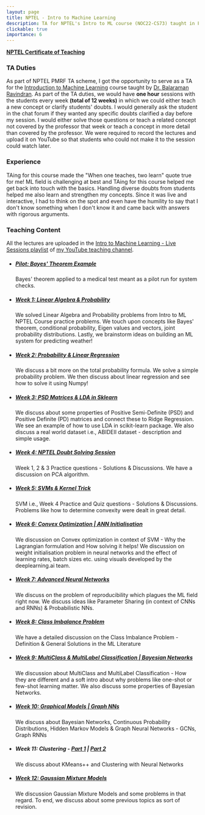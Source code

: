 ```yaml
---
layout: page
title: NPTEL - Intro to Machine Learning
description: TA for NPTEL's Intro to ML course (NOC22-CS73) taught in Fall 2022
clickable: true
importance: 6
---
```


<a href="/assets/pdf/nptel_ml.pdf" target="_blank"><b>NPTEL Certificate of Teaching</b></a>

<h3><b>TA Duties</b></h3>
As part of NPTEL PMRF TA scheme, I got the opportunity to serve as a TA for the 
<a href="http://www.cse.iitm.ac.in/~ravi/nptel-courses/intro-to-machine-learning/">Introduction to Machine Learning</a> course 
taught by <a href="http://www.cse.iitm.ac.in/~ravi/">Dr. Balaraman Ravindran</a>. As part of the TA duties, we would have 
<b>one hour</b> sessions with the students every week <b>(total of 12 weeks)</b> in which we could either teach a new 
concept or clarify students' doubts. I would generally ask the student in the chat forum if they wanted any specific 
doubts clarified a day before my session. I would either solve those questions or teach a related concept not covered by 
the professor that week or teach a concept in more detail than covered by the professor. We were required to record the 
lectures and upload it on YouTube so that students who could not make it to the session could watch later. 

<h3><b>Experience</b></h3>
TAing for this course made the "When one teaches, two learn" quote true for me! ML field is challenging at best and TAing 
for this course helped me get back into touch with the basics. Handling diverse doubts from students
helped me also learn and strengthen my concepts. Since it was live and interactive, I had to think on
the spot and even have the humility to say that I don't know something when I don't know it and came back with answers 
with rigorous arguments. 

<h3><b>Teaching Content</b></h3>

All the lectures are uploaded in the <a href="https://www.youtube.com/playlist?list=PLklrrPL2ypmYuaRfH5YV1q7pR5bAltlds">
Intro to Machine Learning - Live Sessions playlist</a> of <a href="https://www.youtube.com/@therajvjainteaching">my YouTube 
teaching channel</a>. 

<ul class="list-group">
    <li class="list-group-item list-group-item-action flex-column align-items-start">
        <div class="d-flex w-100 justify-content-between">
          <h5 class="mb-1"><a href="https://youtu.be/MZ76CUiQQHs">Pilot: Bayes' Theorem Example</a></h5>
        </div>
        <p class="mb-1">Bayes' theorem applied to a medical test meant as a pilot run for system checks.</p>
    </li>
    <li class="list-group-item list-group-item-action flex-column align-items-start">
        <div class="d-flex w-100 justify-content-between">
          <h5 class="mb-1"><a href="https://youtu.be/ddueZ3TzKfU">Week 1: Linear Algebra & Probability</a></h5>
        </div>
        <p class="mb-1">
            We solved Linear Algebra and Probability problems from Intro to ML NPTEL Course practice problems. We touch 
            upon concepts like Bayes' theorem, conditional probability, Eigen values and vectors, joint probability 
            distributions. Lastly, we brainstorm ideas on building an ML system for predicting weather!
        </p>
    </li>
    <li class="list-group-item list-group-item-action flex-column align-items-start">
        <div class="d-flex w-100 justify-content-between">
          <h5 class="mb-1"><a href="https://youtu.be/27XiBnu-iJI">Week 2: Probability & Linear Regression</a></h5>
        </div>
        <p class="mb-1">
            We discuss a bit more on the total probability formula. We solve a simple probability problem. We then 
            discuss about linear regression and see how to solve it using Numpy!
        </p>
    </li>
    <li class="list-group-item list-group-item-action flex-column align-items-start">
        <div class="d-flex w-100 justify-content-between">
          <h5 class="mb-1"><a href="https://youtu.be/PQhKePBN1To">Week 3: PSD Matrices & LDA in Sklearn</a></h5>
        </div>
        <p class="mb-1">
            We discuss about some properties of Positive Semi-Definite (PSD) and Positive Definite (PD) matrices and 
            connect these to Ridge Regression. We see an example of how to use LDA in scikit-learn package. We also 
            discuss a real world dataset i.e., ABIDEII dataset - description and simple usage.
        </p>
    </li>
    <li class="list-group-item list-group-item-action flex-column align-items-start">
        <div class="d-flex w-100 justify-content-between">
          <h5 class="mb-1"><a href="https://youtu.be/rbRQ4LnOxJg">Week 4: NPTEL Doubt Solving Session</a></h5>
        </div>
        <p class="mb-1">Week 1, 2 & 3 Practice questions - Solutions & Discussions. We have a discussion on PCA algorithm.</p>
    </li>
    <li class="list-group-item list-group-item-action flex-column align-items-start">
        <div class="d-flex w-100 justify-content-between">
          <h5 class="mb-1"><a href="https://youtu.be/kTHnv3S8AY8">Week 5: SVMs & Kernel Trick</a></h5>
        </div>
        <p class="mb-1">
            SVM i.e., Week 4 Practice and Quiz questions - Solutions & Discussions. Problems like how to determine 
            convexity were dealt in great detail.
        </p>
    </li>
    <li class="list-group-item list-group-item-action flex-column align-items-start">
        <div class="d-flex w-100 justify-content-between">
          <h5 class="mb-1"><a href="https://youtu.be/b3eN3n5fHKA">Week 6: Convex Optimization | ANN Initialisation</a></h5>
        </div>
        <p class="mb-1">
            We discussion on Convex optimization in context of SVM - Why the Lagrangian formulation and How 
            solving it helps! We discussion on weight initialisation problem in neural networks and the effect of 
            learning rates, batch sizes etc. using visuals developed by the deeplearning.ai team.
        </p>
    </li>
    <li class="list-group-item list-group-item-action flex-column align-items-start">
        <div class="d-flex w-100 justify-content-between">
          <h5 class="mb-1"><a href="https://youtu.be/jeJJRCXz1lQ">Week 7: Advanced Neural Networks</a></h5>
        </div>
        <p class="mb-1">
            We discuss on the problem of reproducibility which plagues the ML field right now. We discuss ideas like 
            Parameter Sharing (in context of CNNs and RNNs) & Probabilistic NNs.
        </p>
    </li>
    <li class="list-group-item list-group-item-action flex-column align-items-start">
        <div class="d-flex w-100 justify-content-between">
          <h5 class="mb-1"><a href="https://youtu.be/QPYdMWxkNCk">Week 8: Class Imbalance Problem</a></h5>
        </div>
        <p class="mb-1">We have a detailed discussion on the Class Imbalance Problem - Definition & General Solutions in the ML Literature</p>
    </li>
    <li class="list-group-item list-group-item-action flex-column align-items-start">
        <div class="d-flex w-100 justify-content-between">
          <h5 class="mb-1"><a href="https://youtu.be/uohfHPY_gSM">Week 9: MultiClass & MultiLabel Classification | Bayesian Networks</a></h5>
        </div>
        <p class="mb-1">
            We discussion about MultiClass and MultiLabel Classification - How they are different and a soft intro 
            about why problems like one-shot or few-shot learning matter. We also discuss some properties of Bayesian Networks.
        </p>
    </li>
    <li class="list-group-item list-group-item-action flex-column align-items-start">
        <div class="d-flex w-100 justify-content-between">
          <h5 class="mb-1"><a href="https://youtu.be/2qWQruaETi0">Week 10: Graphical Models | Graph NNs</a></h5>
        </div>
        <p class="mb-1">
            We discuss about Bayesian Networks, Continuous Probability Distributions, Hidden Markov Models & Graph 
            Neural Networks - GCNs, Graph RNNs
        </p>
    </li>
    <li class="list-group-item list-group-item-action flex-column align-items-start">
        <div class="d-flex w-100 justify-content-between">
          <h5 class="mb-1">Week 11: Clustering - <a href="https://youtu.be/BHeDi5EO8NI">Part 1</a> | <a href="https://youtu.be/jLfyKvG0ez0">Part 2</a></h5>
        </div>
        <p class="mb-1">We discuss about KMeans++ and Clustering with Neural Networks</p>
    </li>
    <li class="list-group-item list-group-item-action flex-column align-items-start">
        <div class="d-flex w-100 justify-content-between">
          <h5 class="mb-1"><a href="https://youtu.be/wAqftIMxFp8">Week 12: Gaussian Mixture Models</a></h5>
        </div>
        <p class="mb-1">
            We discussion Gaussian Mixture Models and some problems in that regard. To end, we discuss about some 
            previous topics as sort of revision.
        </p>
    </li>
</ul>
